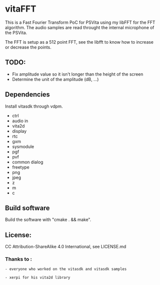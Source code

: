 # vitaFFT


This is a Fast Fourier Transform PoC for PSVita using my libFFT for the FFT algorithm.
The audio samples are read throught the internal microphone of the PSVita.

The FFT is setup as a 512 point FFT, see the libfft to know how to increase or decrease the points.

## TODO:

- Fix amplitude value so it isn't longer than the height of the screen
- Determine the unit of the amplitude (dB, ...)

## Dependencies

Install vitasdk through vdpm.

* ctrl
* audio in
* vita2d
* display
* rtc
* gxm
* sysmodule
* pgf
* pvf
* common dialog
* freetype
* png
* jpeg
* z
* m
* c

## Build software

Build the software with "cmake . && make".

## License:

CC Attribution-ShareAlike 4.0 International, see LICENSE.md

### Thanks to :

	- everyone who worked on the vitasdk and vitasdk samples

	- xerpi for his vita2d library
